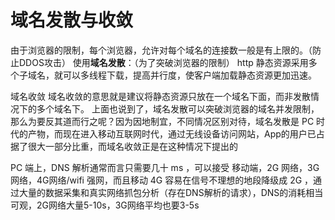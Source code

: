 
# 域名发散与收敛

由于浏览器的限制，每个浏览器，允许对每个域名的连接数一般是有上限的。（防止DDOS攻击）
使用**域名发散**：（为了突破浏览器的限制）
http 静态资源采用多个子域名，就可以多线程下载，提高并行度，使客户端加载静态资源更加迅速。

域名收敛
域名收敛的意思就是建议将静态资源只放在一个域名下面，而非发散情况下的多个域名下。
上面也说到了，域名发散可以突破浏览器的域名并发限制，那么为要反其道而行之呢？因为因地制宜，不同情况区别对待，域名发散是 PC 时代的产物，而现在进入移动互联网时代，通过无线设备访问网站，App的用户已占据了很大一部分比重，而域名收敛正是在这种情况下提出的

PC 端上，DNS 解析通常而言只需要几十 ms ，可以接受
移动端，2G 网络，3G网络，4G网络/wifi 强网，而且移动 4G 容易在信号不理想的地段降级成 2G ，通过大量的数据采集和真实网络抓包分析（存在DNS解析的请求），DNS的消耗相当可观，2G网络大量5-10s，3G网络平均也要3-5s